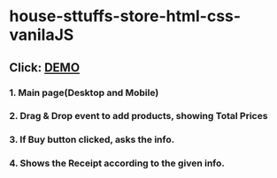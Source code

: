 # house-sttuffs-store-html-css-vanilaJS
## Click: [DEMO](https://vikingbooks.netlify.app/)

### 1. Main page(Desktop and Mobile)

### 2. Drag & Drop event to add products, showing Total Prices

### 3. If Buy button clicked, asks the info.

### 4. Shows the Receipt according to the given info.
